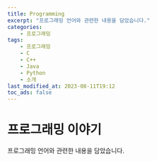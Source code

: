 ```yaml
---
title: Programming
excerpt: "프로그래밍 언어와 관련한 내용을 담았습니다."
categories:
    - 프로그래밍
tags:
    - 프로그래밍
    - C
    - C++
    - Java
    - Python
    - 소개
last_modified_at: 2023-08-11T19:12
toc_ads: false
---
```


# 프로그래밍 이야기

프로그래밍 언어와 관련한 내용을 담았습니다.
